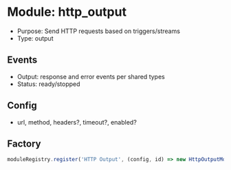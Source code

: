 # Module: http_output

- Purpose: Send HTTP requests based on triggers/streams
- Type: output

## Events
- Output: response and error events per shared types
- Status: ready/stopped

## Config
- url, method, headers?, timeout?, enabled?

## Factory
```ts
moduleRegistry.register('HTTP Output', (config, id) => new HttpOutputModule(config as any, id));
```
